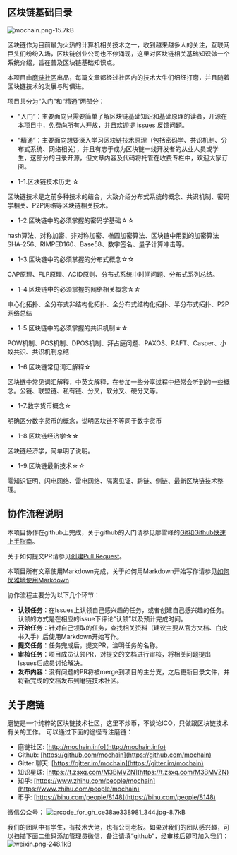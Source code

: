 ﻿## 区块链基础目录

![mochain.png-15.7kB][1]

区块链作为目前最为火热的计算机相关技术之一，收到越来越多人的关注，互联网巨头们纷纷入场，区块链创业公司也不停涌现，这里对区块链相关基础知识做一个系统介绍，旨在普及区块链基础知识点。

本项目由[磨链社区](mochain.info)出品，每篇文章都经过社区内的技术大牛们细细打磨，并且随着区块链技术的发展与时俱进。

项目共分为“入门”和“精通”两部分：

* “入门”：主要面向只需要简单了解区块链基础知识和基础原理的读者，开源在本项目中，免费向所有人开放，并且欢迎提 issues 反馈问题。
* “精通”：主要面向想要深入学习区块链技术原理（包括密码学、共识机制、分布式系统、网络相关），并且有志于成为区块链一线开发者的从业人员或学生，这部分的目录开源，但文章内容及代码将托管在收费专栏中，欢迎大家订阅。

* 1-1.区块链技术历史 ☆

区块链技术是之前多种技术的结合，大致介绍分布式系统的概念、共识机制、密码学相关、P2P网络等区块链相关技术。

* 1-2.区块链中的必须掌握的密码学基础☆☆

hash算法、对称加密、非对称加密、椭圆加密算法、区块链中用到的加密算法SHA-256、RIMPED160、Base58、数字签名、量子计算冲击等。

* 1-3.区块链中的必须掌握的分布式概念☆☆

CAP原理、FLP原理、ACID原则、分布式系统中时间问题、分布式系列总结。

* 1-4.区块链中的必须掌握的网络相关概念☆☆

中心化拓扑、全分布式非结构化拓扑、全分布式结构化拓扑、半分布式拓扑、P2P网络总结

* 1-5.区块链中的必须掌握的共识机制☆☆

POW机制、POS机制、DPOS机制、拜占庭问题、PAXOS、RAFT、Casper、小蚁共识、共识机制总结

* 1-6.区块链常见词汇解释☆

区块链中常见词汇解释，中英文解释，在参加一些分享过程中经常会听到的一些概念。公链、联盟链、私有链、分叉，软分叉、硬分叉等。

* 1-7.数字货币概念☆

明确区分数字货币的概念，说明区块链不等同于数字货币

* 1-8.区块链经济学☆☆

区块链经济学，简单明了说明。

* 1-9.区块链最新技术☆☆

零知识证明、闪电网络、雷电网络、隔离见证、跨链、侧链、最新区块链技术整理。

## 协作流程说明
本项目协作在github上完成，关于github的入门请参见廖雪峰的[Git和Github快速上手指南](https://www.liaoxuefeng.com/wiki/0013739516305929606dd18361248578c67b8067c8c017b000/001373962845513aefd77a99f4145f0a2c7a7ca057e7570000)。

关于如何提交PR请参见[创建Pull Request](https://github.com/geeeeeeeeek/git-recipes/wiki/3.3-%E5%88%9B%E5%BB%BA-Pull-Request)。

本项目所有文章使用Markdown完成，关于如何用Markdown开始写作请参见[如何优雅地使用Markdown](http://daily.zhihu.com/story/9215495)

协作流程主要分为以下几个环节：

- **认领任务**：在Issues上认领自己感兴趣的任务，或者创建自己感兴趣的任务。认领的方式是在相应的issue下评论“认领”以及预计完成时间。
- **开始任务**：针对自己领取的任务，查找相关资料（建议主要从官方文档、白皮书入手）后使用Markdown开始写作。
- **提交任务**：任务完成后，提交PR，注明任务的名称。
- **审核任务**：项目成员认领PR，对提交的文档进行审核，将相关问题提出Issues后成员讨论解决。
- **发布内容**：没有问题的PR将被merge到项目的主分支，之后更新目录文件，并将新完成的文档发布到磨链技术社区。

## 关于磨链

磨链是一个纯粹的区块链技术社区，这里不炒币，不谈论ICO，只做跟区块链技术有关的工作。
可以通过下面的途径专注磨链：

* 磨链社区: [http://mochain.info](http://mochain.info) 
* Github: [https://github.com/mochain](https://github.com/mochain)
* Gitter 聊天: [https://gitter.im/mochain](https://gitter.im/mochain)
* 知识星球: [https://t.zsxq.com/M3BMVZN](https://t.zsxq.com/M3BMVZN)
* 知乎: [https://www.zhihu.com/people/mochain](https://www.zhihu.com/people/mochain)
* 币乎: [https://bihu.com/people/8148](https://bihu.com/people/8148)

微信公众号：
![qrcode_for_gh_ce38ae338981_344.jpg-8.7kB][2]


我们的团队中有学生，有技术大佬，也有公司老板。如果对我们的团队感兴趣，可以扫描下面二维码添加管理员微信，备注请填“github”，经审核后即可加入我们：
![weixin.png-248.1kB][3]


  [1]: http://static.zybuluo.com/JackyJin/0co9l0ze116nvqz8wn5pup4q/mochain.png
  [2]: http://static.zybuluo.com/JackyJin/g1mxfqstlfr1rfdkxdjovsc6/qrcode_for_gh_ce38ae338981_344.jpg
  [3]: http://static.zybuluo.com/JackyJin/pzf96uiiagcr48aj3muk3em0/weixin.png
